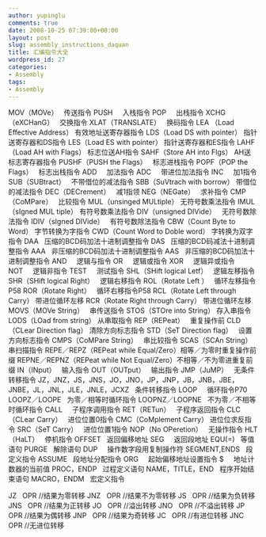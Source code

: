 ```yaml
---
author: yupinglu
comments: true
date: 2008-10-25 07:39:00+00:00
layout: post
slug: assembly_instructions_daquan
title: 汇编指令大全
wordpress_id: 27
categories:
- Assembly
tags:
- Assembly
---
```


MOV（MOVe）   传送指令
PUSH     入栈指令
POP     出栈指令
XCHG（eXCHanG）   交换指令
XLAT（TRANSLATE）   换码指令
LEA （Load Effective Address） 有效地址送寄存器指令
LDS（Load DS with pointer） 指针送寄存器和DS指令
LES（Load ES with pointer） 指针送寄存器和ES指令
LAHF（Load AH with Flags） 标志位送AH指令
SAHF（Store AH into Flgs） AH送标志寄存器指令
PUSHF（PUSH the Flags）   标志进栈指令
POPF（POP the Flags）   标志出栈指令
ADD     加法指令
ADC     带进位加法指令
INC     加1指令
SUB（SUBtract）   不带借位的减法指令
SBB（SuVtrach with borrow） 带借位的减法指令
DEC（DECrement）   减1指领
NEG（NEGate）   求补指令
CMP（CoMPare）   比较指令
MUL（unsinged MULtiple） 无符号数乘法指令
IMUL（sIgned MUL tiple） 有符号数乘法指令
DIV（unsigned DIVide）   无符号数除法指令
IDIV（sIgned DIVide）   有符号数除法指令
CBW（Count Byte to Word） 字节转换为字指令
CWD（Count Word to Doble word） 字转换为双字指令
DAA   压缩的BCD码加法十进制调整指令
DAS   压缩的BCD码减法十进制调整指令
AAA   非压缩的BCD码加法十进制调整指令
AAS   非压缩的BCD码加法十进制调整指令
AND     逻辑与指令
OR     逻辑或指令
XOR     逻辑异或指令
NOT     逻辑非指令
TEST     测试指令
SHL（SHift logical Letf）   逻辑左移指令
SHR（SHift logical Right）   逻辑右移指令
ROL（Rotate Left ）   循环左移指令P58
ROR（Rotate Right）   循环右移指令P58
RCL（Rotate Left through Carry） 带进位循环左移
RCR（Rotate Right through Carry） 带进位循环左移
MOVS（MOVe String）   串传送指令
STOS（STOre into String） 存入串指令
LODS（LOad from string） 从串取指令
REP（REPeat）   重复操作前
CLD（CLear Direction flag） 清除方向标志指令
STD（SeT Direction flag）   设置方向标志指令
CMPS（CoMPare String）   串比较指令
SCAS（SCAn String）   串扫描指令
REPE／REPZ（REPeat while Equal/Zero）相等／为零时重复操作前缀
REPNE／REPNZ（REPeat while Not Equal/Zero）不相等／不为零进重复前缀
IN（INput）   输入指令
OUT（OUTput）   输出指令
JMP（JuMP）   无条件转移指令
JZ，JNZ，JS，JNS，JO，JNO，JP，JNP，JB，JNB，JBE，JNBE，JL，JNL，JLE，JNLE，JCXZ   条件转移指令
LOOP     循环指令P70
LOOPZ／LOOPE   为零／相等时循环指令
LOOPNZ／LOOPNE   不为零／不相等时循环指令
CALL     子程序调用指令
RET（RETun）   子程序返回指令
CLC（CLear Carry）   进位位置0指令
CMC（CoMplement Carry） 进位位求反指令
SRC（SeT Carry）   进位位置1指令
NOP（No OPeretion）   无操作指令
HLT（HaLT）   停机指令
OFFSET   返回偏移地址
SEG     返回段地址
EQU(=)   等值语句
PURGE   解除语句
DUP     操作数字段用复制操作符
SEGMENT,ENDS   段定义指令
ASSUME   段地址分配指令
ORG     起始偏移地址设置指令
$     地址计数器的当前值
PROC，ENDP   过程定义语句
NAME，TITLE，END   程序开始结束语句
MACRO，ENDM   宏定义指令

JZ   OPR //结果为零转移
JNZ   OPR //结果不为零转移
JS   OPR //结果为负转移
JNS   OPR //结果为正转移
JO   OPR //溢出转移
JNO   OPR //不溢出转移
JP   OPR //结果为偶转移
JNP   OPR //结果为奇转移
JC   OPR //有进位转移
JNC   OPR //无进位转移
